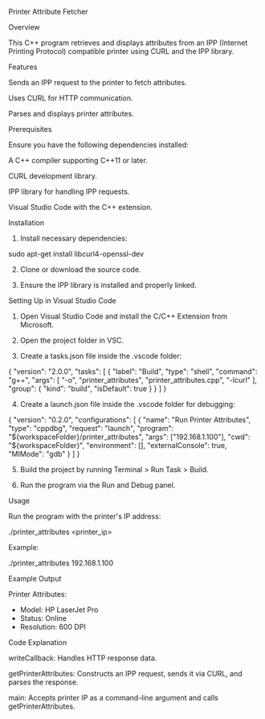 Printer Attribute Fetcher

Overview

This C++ program retrieves and displays attributes from an IPP (Internet Printing Protocol) compatible printer using CURL and the IPP library.

Features

Sends an IPP request to the printer to fetch attributes.

Uses CURL for HTTP communication.

Parses and displays printer attributes.


Prerequisites

Ensure you have the following dependencies installed:

A C++ compiler supporting C++11 or later.

CURL development library.

IPP library for handling IPP requests.

Visual Studio Code with the C++ extension.


Installation

1. Install necessary dependencies:

sudo apt-get install libcurl4-openssl-dev


2. Clone or download the source code.


3. Ensure the IPP library is installed and properly linked.



Setting Up in Visual Studio Code

1. Open Visual Studio Code and install the C/C++ Extension from Microsoft.


2. Open the project folder in VSC.


3. Create a tasks.json file inside the .vscode folder:

{
    "version": "2.0.0",
    "tasks": [
        {
            "label": "Build",
            "type": "shell",
            "command": "g++",
            "args": [
                "-o", "printer_attributes",
                "printer_attributes.cpp",
                "-lcurl"
            ],
            "group": {
                "kind": "build",
                "isDefault": true
            }
        }
    ]
}


4. Create a launch.json file inside the .vscode folder for debugging:

{
    "version": "0.2.0",
    "configurations": [
        {
            "name": "Run Printer Attributes",
            "type": "cppdbg",
            "request": "launch",
            "program": "${workspaceFolder}/printer_attributes",
            "args": ["192.168.1.100"],
            "cwd": "${workspaceFolder}",
            "environment": [],
            "externalConsole": true,
            "MIMode": "gdb"
        }
    ]
}


5. Build the project by running Terminal > Run Task > Build.


6. Run the program via the Run and Debug panel.



Usage

Run the program with the printer's IP address:

./printer_attributes <printer_ip>

Example:

./printer_attributes 192.168.1.100

Example Output

Printer Attributes:
- Model: HP LaserJet Pro
- Status: Online
- Resolution: 600 DPI

Code Explanation

writeCallback: Handles HTTP response data.

getPrinterAttributes: Constructs an IPP request, sends it via CURL, and parses the response.

main: Accepts printer IP as a command-line argument and calls getPrinterAttributes.




